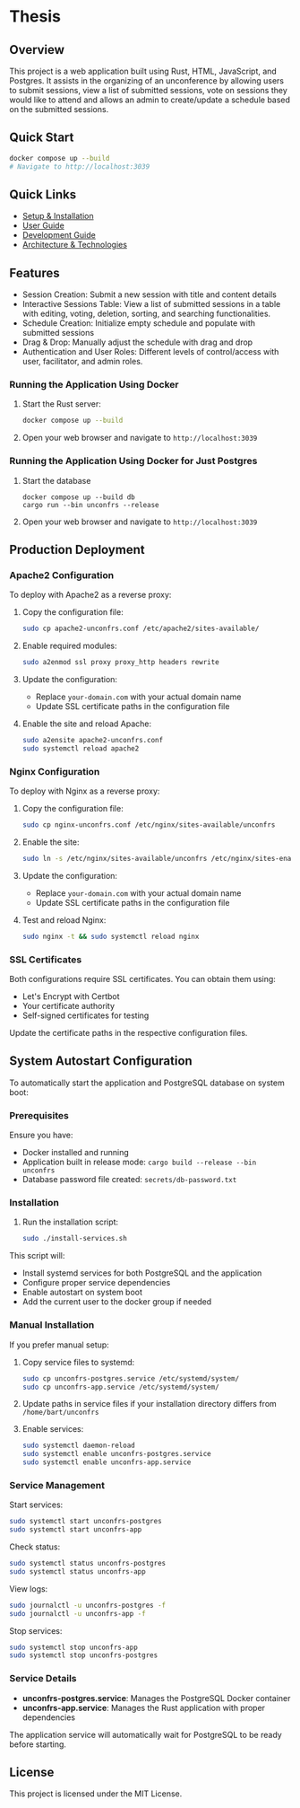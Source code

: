 
# Thesis

## Overview

This project is a web application built using Rust, HTML, JavaScript, and Postgres. It assists in the organizing of an
unconference by allowing users to submit sessions, view a list of submitted sessions, vote on sessions they would like
to attend and allows an admin to create/update a schedule based on the submitted sessions.

## Quick Start

```sh
docker compose up --build
# Navigate to http://localhost:3039

```

## Quick Links

- [Setup & Installation](docs/SETUP.md)
- [User Guide](docs/USER_GUIDE.md)
- [Development Guide](docs/DEVELOPMENT.md)
- [Architecture & Technologies](docs/ARCHITECTURE.md)

## Features

- Session Creation: Submit a new session with title and content details
- Interactive Sessions Table: View a list of submitted sessions in a table with editing, voting, deletion, sorting, and
  searching functionalities.
- Schedule Creation: Initialize empty schedule and populate with submitted sessions
- Drag & Drop: Manually adjust the schedule with drag and drop
- Authentication and User Roles: Different levels of control/access with user, facilitator, and admin roles.


### Running the Application Using Docker
1. Start the Rust server:
    ```sh
    docker compose up --build
    ```
2. Open your web browser and navigate to `http://localhost:3039`

### Running the Application Using Docker for Just Postgres

1. Start the database
    ```shell
   docker compose up --build db
   cargo run --bin unconfrs --release
    ```
2. Open your web browser and navigate to `http://localhost:3039`

## Production Deployment

### Apache2 Configuration

To deploy with Apache2 as a reverse proxy:

1. Copy the configuration file:
   ```bash
   sudo cp apache2-unconfrs.conf /etc/apache2/sites-available/
   ```

2. Enable required modules:
   ```bash
   sudo a2enmod ssl proxy proxy_http headers rewrite
   ```

3. Update the configuration:
   - Replace `your-domain.com` with your actual domain name
   - Update SSL certificate paths in the configuration file

4. Enable the site and reload Apache:
   ```bash
   sudo a2ensite apache2-unconfrs.conf
   sudo systemctl reload apache2
   ```

### Nginx Configuration

To deploy with Nginx as a reverse proxy:

1. Copy the configuration file:
   ```bash
   sudo cp nginx-unconfrs.conf /etc/nginx/sites-available/unconfrs
   ```

2. Enable the site:
   ```bash
   sudo ln -s /etc/nginx/sites-available/unconfrs /etc/nginx/sites-enabled/
   ```

3. Update the configuration:
   - Replace `your-domain.com` with your actual domain name
   - Update SSL certificate paths in the configuration file

4. Test and reload Nginx:
   ```bash
   sudo nginx -t && sudo systemctl reload nginx
   ```

### SSL Certificates

Both configurations require SSL certificates. You can obtain them using:
- Let's Encrypt with Certbot
- Your certificate authority
- Self-signed certificates for testing

Update the certificate paths in the respective configuration files.

## System Autostart Configuration

To automatically start the application and PostgreSQL database on system boot:

### Prerequisites

Ensure you have:
- Docker installed and running
- Application built in release mode: `cargo build --release --bin unconfrs`
- Database password file created: `secrets/db-password.txt`

### Installation

1. Run the installation script:
   ```bash
   sudo ./install-services.sh
   ```

This script will:
- Install systemd services for both PostgreSQL and the application
- Configure proper service dependencies
- Enable autostart on system boot
- Add the current user to the docker group if needed

### Manual Installation

If you prefer manual setup:

1. Copy service files to systemd:
   ```bash
   sudo cp unconfrs-postgres.service /etc/systemd/system/
   sudo cp unconfrs-app.service /etc/systemd/system/
   ```

2. Update paths in service files if your installation directory differs from `/home/bart/unconfrs`

3. Enable services:
   ```bash
   sudo systemctl daemon-reload
   sudo systemctl enable unconfrs-postgres.service
   sudo systemctl enable unconfrs-app.service
   ```

### Service Management

Start services:
```bash
sudo systemctl start unconfrs-postgres
sudo systemctl start unconfrs-app
```

Check status:
```bash
sudo systemctl status unconfrs-postgres
sudo systemctl status unconfrs-app
```

View logs:
```bash
sudo journalctl -u unconfrs-postgres -f
sudo journalctl -u unconfrs-app -f
```

Stop services:
```bash
sudo systemctl stop unconfrs-app
sudo systemctl stop unconfrs-postgres
```

### Service Details

- **unconfrs-postgres.service**: Manages the PostgreSQL Docker container
- **unconfrs-app.service**: Manages the Rust application with proper dependencies

The application service will automatically wait for PostgreSQL to be ready before starting.

## License
This project is licensed under the MIT License.

